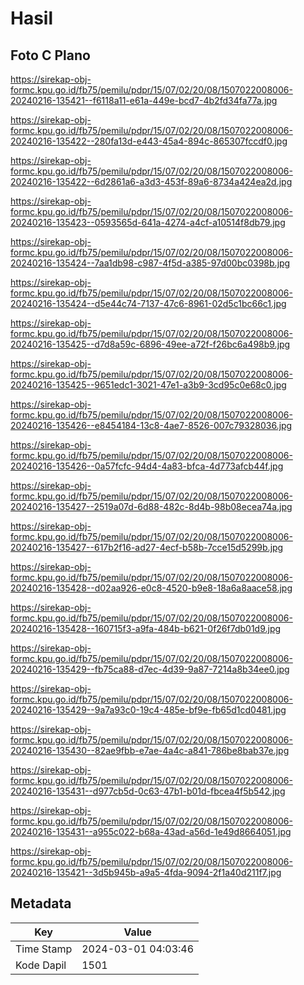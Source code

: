 # Hasil

## Foto C Plano

https://sirekap-obj-formc.kpu.go.id/fb75/pemilu/pdpr/15/07/02/20/08/1507022008006-20240216-135421--f6118a11-e61a-449e-bcd7-4b2fd34fa77a.jpg

https://sirekap-obj-formc.kpu.go.id/fb75/pemilu/pdpr/15/07/02/20/08/1507022008006-20240216-135422--280fa13d-e443-45a4-894c-865307fccdf0.jpg

https://sirekap-obj-formc.kpu.go.id/fb75/pemilu/pdpr/15/07/02/20/08/1507022008006-20240216-135422--6d2861a6-a3d3-453f-89a6-8734a424ea2d.jpg

https://sirekap-obj-formc.kpu.go.id/fb75/pemilu/pdpr/15/07/02/20/08/1507022008006-20240216-135423--0593565d-641a-4274-a4cf-a10514f8db79.jpg

https://sirekap-obj-formc.kpu.go.id/fb75/pemilu/pdpr/15/07/02/20/08/1507022008006-20240216-135424--7aa1db98-c987-4f5d-a385-97d00bc0398b.jpg

https://sirekap-obj-formc.kpu.go.id/fb75/pemilu/pdpr/15/07/02/20/08/1507022008006-20240216-135424--d5e44c74-7137-47c6-8961-02d5c1bc66c1.jpg

https://sirekap-obj-formc.kpu.go.id/fb75/pemilu/pdpr/15/07/02/20/08/1507022008006-20240216-135425--d7d8a59c-6896-49ee-a72f-f26bc6a498b9.jpg

https://sirekap-obj-formc.kpu.go.id/fb75/pemilu/pdpr/15/07/02/20/08/1507022008006-20240216-135425--9651edc1-3021-47e1-a3b9-3cd95c0e68c0.jpg

https://sirekap-obj-formc.kpu.go.id/fb75/pemilu/pdpr/15/07/02/20/08/1507022008006-20240216-135426--e8454184-13c8-4ae7-8526-007c79328036.jpg

https://sirekap-obj-formc.kpu.go.id/fb75/pemilu/pdpr/15/07/02/20/08/1507022008006-20240216-135426--0a57fcfc-94d4-4a83-bfca-4d773afcb44f.jpg

https://sirekap-obj-formc.kpu.go.id/fb75/pemilu/pdpr/15/07/02/20/08/1507022008006-20240216-135427--2519a07d-6d88-482c-8d4b-98b08ecea74a.jpg

https://sirekap-obj-formc.kpu.go.id/fb75/pemilu/pdpr/15/07/02/20/08/1507022008006-20240216-135427--617b2f16-ad27-4ecf-b58b-7cce15d5299b.jpg

https://sirekap-obj-formc.kpu.go.id/fb75/pemilu/pdpr/15/07/02/20/08/1507022008006-20240216-135428--d02aa926-e0c8-4520-b9e8-18a6a8aace58.jpg

https://sirekap-obj-formc.kpu.go.id/fb75/pemilu/pdpr/15/07/02/20/08/1507022008006-20240216-135428--160715f3-a9fa-484b-b621-0f26f7db01d9.jpg

https://sirekap-obj-formc.kpu.go.id/fb75/pemilu/pdpr/15/07/02/20/08/1507022008006-20240216-135429--fb75ca88-d7ec-4d39-9a87-7214a8b34ee0.jpg

https://sirekap-obj-formc.kpu.go.id/fb75/pemilu/pdpr/15/07/02/20/08/1507022008006-20240216-135429--9a7a93c0-19c4-485e-bf9e-fb65d1cd0481.jpg

https://sirekap-obj-formc.kpu.go.id/fb75/pemilu/pdpr/15/07/02/20/08/1507022008006-20240216-135430--82ae9fbb-e7ae-4a4c-a841-786be8bab37e.jpg

https://sirekap-obj-formc.kpu.go.id/fb75/pemilu/pdpr/15/07/02/20/08/1507022008006-20240216-135431--d977cb5d-0c63-47b1-b01d-fbcea4f5b542.jpg

https://sirekap-obj-formc.kpu.go.id/fb75/pemilu/pdpr/15/07/02/20/08/1507022008006-20240216-135431--a955c022-b68a-43ad-a56d-1e49d8664051.jpg

https://sirekap-obj-formc.kpu.go.id/fb75/pemilu/pdpr/15/07/02/20/08/1507022008006-20240216-135421--3d5b945b-a9a5-4fda-9094-2f1a40d211f7.jpg


## Metadata

| Key        | Value               |
| ---------- | ------------------- |
| Time Stamp | 2024-03-01 04:03:46 |
| Kode Dapil | 1501                |



